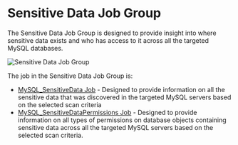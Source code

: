 # Sensitive Data Job Group

The Sensitive Data Job Group is designed to provide insight into where sensitive data exists and who
has access to it across all the targeted MySQL databases.

![Sensitive Data Job Group](/img/product_docs/accessanalyzer/11.6/accessanalyzer/solutions/databases/postgresql/sensitivedata/sensitivedatajobgroup.webp)

The job in the Sensitive Data Job Group is:

- [MySQL_SensitiveData Job](/docs/accessanalyzer/11.6/solutions/databases/mysql/sensitivedata/mysql_sensitivedata.md) -
  Designed to provide information on all the sensitive data that was discovered in the targeted
  MySQL servers based on the selected scan criteria
- [MySQL_SensitiveDataPermissions Job](/docs/accessanalyzer/11.6/solutions/databases/mysql/sensitivedata/mysql_sensitivedatapermissions.md) -
  Designed to provide information on all types of permissions on database objects containing
  sensitive data across all the targeted MySQL servers based on the selected scan criteria.
